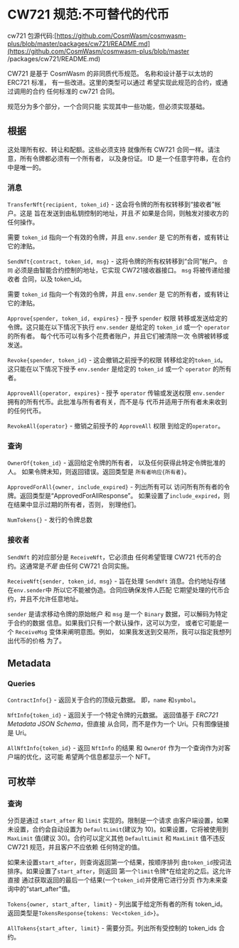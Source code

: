 # CW721 规范:不可替代的代币

cw721 包源代码:[https://github.com/CosmWasm/cosmwasm-plus/blob/master/packages/cw721/README.md](https://github.com/CosmWasm/cosmwasm-plus/blob/master /packages/cw721/README.md)

CW721 是基于 CosmWasm 的非同质代币规范。
名称和设计基于以太坊的 ERC721 标准，
有一些改进。这里的类型可以通过
希望实现此规范的合约，或通过调用的合约
任何标准的 cw721 合同。

规范分为多个部分，一个合同只能
实现其中一些功能，但必须实现基础。

## 根据

这处理所有权、转让和配额。这些必须支持
就像所有 CW721 合同一样。请注意，所有令牌都必须有一个所有者，
以及身份证。 ID 是一个任意字符串，在合约中是唯一的。

### 消息

`TransferNft{recipient, token_id}` -
这会将令牌的所有权转移到“接收者”帐户。这是
旨在发送到由私钥控制的地址，并且*不*
如果是合同，则触发对接收方的任何操作。

需要 `token_id` 指向一个有效的令牌，并且 `env.sender` 是
它的所有者，或有转让它的津贴。

`SendNft{contract, token_id, msg}` -
这将令牌的所有权转移到“合同”帐户。 `合同`
必须是由智能合约控制的地址，它实现
CW721接收器接口。 `msg` 将被传递给接收者
合同，以及 token_id。

需要 `token_id` 指向一个有效的令牌，并且 `env.sender` 是
它的所有者，或有转让它的津贴。

`Approve{spender, token_id, expires}` - 授予 `spender` 权限
转移或发送给定的令牌。这只能在以下情况下执行
`env.sender` 是给定的 `token_id` 或一个 `operator` 的所有者。
每个代币可以有多个花费者账户，并且它们被清除一次
令牌被转移或发送。

`Revoke{spender, token_id}` - 这会撤销之前授予的权限
转移给定的`token_id`。这只能在以下情况下授予
`env.sender` 是给定的 `token_id` 或一个 `operator` 的所有者。

`ApproveAll{operator, expires}` - 授予 `operator` 传输或发送权限
`env.sender` 拥有的所有代币。此批准与所有者有关，而不是与
代币并适用于所有者未来收到的任何代币。

`RevokeAll{operator}` - 撤销之前授予的 `ApproveAll` 权限
到给定的`operator`。

### 查询

`OwnerOf{token_id}` - 返回给定令牌的所有者，
以及任何获得此特定令牌批准的人。
如果令牌未知，则返回错误。返回类型是
`所有者响应{所有者}`。

`ApprovedForAll{owner, include_expired}` - 列出所有可以
访问所有所有者的令牌。返回类型是“ApprovedForAllResponse”。
如果设置了`include_expired`，则在结果中显示过期的所有者，否则，
别理他们。

`NumTokens{}` - 发行的令牌总数

### 接收者

`SendNft` 的对应部分是 `ReceiveNft`，它必须由
任何希望管理 CW721 代币的合约。这通常是*不是*
由任何 CW721 合同实施。

`ReceiveNft{sender, token_id, msg}` - 旨在处理 `SendNft`
消息。合约地址存储在`env.sender`中
所以它不能被伪造。合同应确保发件人匹配
它期望处理的代币合约，并且不允许任意地址。

`sender` 是请求移动令牌的原始帐户
和 `msg` 是一个 `Binary` 数据，可以解码为特定于合约的数据
信息。如果我们只有一个默认操作，这可以为空，
或者它可能是一个 `ReceiveMsg` 变体来阐明意图。例如，
如果我发送到交易所，我可以指定我想列出代币的价格
为了。

## Metadata

### Queries

`ContractInfo{}` - 返回关于合约的顶级元数据。
即，`name` 和`symbol`。

`NftInfo{token_id}` - 返回关于一个特定令牌的元数据。
返回值基于 *ERC721 Metadata JSON Schema*，但直接
从合同，而不是作为一个 Uri。只有图像链接是 Uri。

`AllNftInfo{token_id}` - 返回 `NftInfo` 的结果
和 `OwnerOf` 作为一个查询作为对客户端的优化，这可能
希望两个信息都显示一个 NFT。

## 可枚举

### 查询

分页是通过 `start_after` 和 `limit` 实现的。限制是一个请求
由客户端设置，如果未设置，合约会自动设置为
`DefaultLimit`(建议为 10)。如果设置，它将被使用到`MaxLimit`
值(建议 30)。合约可以定义其他 `DefaultLimit` 和 `MaxLimit`
值不违反 CW721 规范，并且客户不应依赖
任何特定的值。

如果未设置`start_after`，则查询返回第一个结果，按顺序排列
由`token_id`按词法排序。如果设置了`start_after`，则返回
第一个`limit`令牌*在给定的之后。这允许直接
通过获取返回的最后一个结果(一个`token_id`)并使用它进行分页
作为未来查询中的“start_after”值。

`Tokens{owner, start_after, limit}` - 列出属于给定所有者的所有 token_id。
返回类型是`TokensResponse{tokens: Vec<token_id>}`。

`AllTokens{start_after, limit}` - 需要分页。列出所有受控制的 token_ids
合约。
